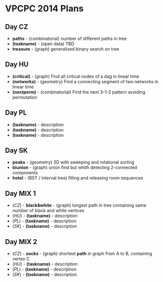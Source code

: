VPCPC 2014 Plans
================

Day CZ
------

  * **paths** - (combinatorial) number of different paths in tree
  * **(taskname)** - (open data) TBD
  * **treasure** - (graph) generalized binary search on tree


Day HU
------

  * **(critical)** - (graph) Find all critical nodes of a dag in linear time
  * **(networks)** - (geometry) Find a connecting segment of two networks in linear time
  * **(nextperm)** - (combinatorial) Find the next 3-1-2 pattern avoiding permutation


Day PL
------

  * **(taskname)** - description
  * **(taskname)** - description
  * **(taskname)** - description


Day SK
------

  * **peaks** - (geometry) 3D with sweeping and rotational sorting
  * **biunion** - (graph) union find but whith detecting 2-connected components
  * **hotel** - (BST / interval tree) filling and releasing room sequences


Day MIX 1
---------

  * (*CZ*) - **black&white** - (graph) longest path in tree containing same number of black and white vertices
  * (*HU*) - **(taskname)** - description
  * (*PL*) - **(taskname)** - description
  * (*SK*) - **(taskname)** - description


Day MIX 2
---------

  * (*CZ*) - **socks** - (graph) shortest **path** in graph from A to B, containing vertex C
  * (*HU*) - **(taskname)** - description
  * (*PL*) - **(taskname)** - description
  * (*SK*) - **(taskname)** - description
